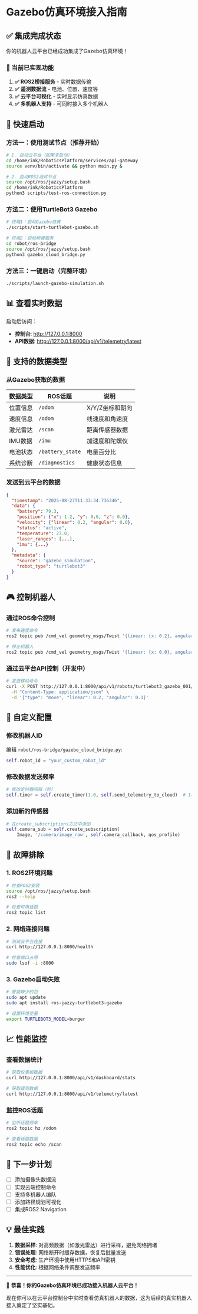 # Gazebo仿真环境接入指南

## ✅ 集成完成状态

你的机器人云平台已经成功集成了Gazebo仿真环境！

### 🎯 当前已实现功能

1. **✅ ROS2桥接服务** - 实时数据传输
2. **✅ 遥测数据流** - 电池、位置、速度等
3. **✅ 云平台可视化** - 实时显示仿真数据
4. **✅ 多机器人支持** - 可同时接入多个机器人

## 🚀 快速启动

### 方法一：使用测试节点（推荐开始）

```bash
# 1. 启动云平台（如果未启动）
cd /home/ink/RoboticsPlatform/services/api-gateway
source venv/bin/activate && python main.py &

# 2. 启动ROS2测试节点
source /opt/ros/jazzy/setup.bash
cd /home/ink/RoboticsPlatform
python3 scripts/test-ros-connection.py
```

### 方法二：使用TurtleBot3 Gazebo

```bash
# 终端1：启动Gazebo仿真
./scripts/start-turtlebot-gazebo.sh

# 终端2：启动桥接服务
cd robot/ros-bridge
source /opt/ros/jazzy/setup.bash
python3 gazebo_cloud_bridge.py
```

### 方法三：一键启动（完整环境）

```bash
./scripts/launch-gazebo-simulation.sh
```

## 📊 查看实时数据

启动后访问：
- **控制台**: http://127.0.0.1:8000
- **API数据**: http://127.0.0.1:8000/api/v1/telemetry/latest

## 🔧 支持的数据类型

### 从Gazebo获取的数据

| 数据类型 | ROS话题 | 说明 |
|---------|---------|------|
| 位置信息 | `/odom` | X/Y/Z坐标和朝向 |
| 速度信息 | `/odom` | 线速度和角速度 |
| 激光雷达 | `/scan` | 距离传感器数据 |
| IMU数据 | `/imu` | 加速度和陀螺仪 |
| 电池状态 | `/battery_state` | 电量百分比 |
| 系统诊断 | `/diagnostics` | 健康状态信息 |

### 发送到云平台的数据

```json
{
  "timestamp": "2025-08-27T11:33:34.736346",
  "data": {
    "battery": 79.3,
    "position": {"x": 1.2, "y": 0.0, "z": 0.0},
    "velocity": {"linear": 0.2, "angular": 0.0},
    "status": "active",
    "temperature": 27.0,
    "laser_ranges": [...],
    "imu": {...}
  },
  "metadata": {
    "source": "gazebo_simulation",
    "robot_type": "turtlebot3"
  }
}
```

## 🎮 控制机器人

### 通过ROS命令控制

```bash
# 发布速度命令
ros2 topic pub /cmd_vel geometry_msgs/Twist '{linear: {x: 0.2}, angular: {z: 0.5}}'

# 停止机器人
ros2 topic pub /cmd_vel geometry_msgs/Twist '{linear: {x: 0.0}, angular: {z: 0.0}}'
```

### 通过云平台API控制（开发中）

```bash
# 发送移动命令
curl -X POST http://127.0.0.1:8000/api/v1/robots/turtlebot3_gazebo_001/commands \
  -H "Content-Type: application/json" \
  -d '{"type": "move", "linear": 0.2, "angular": 0.1}'
```

## 🔧 自定义配置

### 修改机器人ID

编辑 `robot/ros-bridge/gazebo_cloud_bridge.py`:

```python
self.robot_id = "your_custom_robot_id"
```

### 修改数据发送频率

```python
# 修改定时器间隔（秒）
self.timer = self.create_timer(1.0, self.send_telemetry_to_cloud)  # 1秒
```

### 添加新的传感器

```python
# 在create_subscriptions方法中添加
self.camera_sub = self.create_subscription(
    Image, '/camera/image_raw', self.camera_callback, qos_profile)
```

## 🐛 故障排除

### 1. ROS2环境问题

```bash
# 检查ROS2安装
source /opt/ros/jazzy/setup.bash
ros2 --help

# 检查可用话题
ros2 topic list
```

### 2. 网络连接问题

```bash
# 测试云平台连接
curl http://127.0.0.1:8000/health

# 检查端口占用
sudo lsof -i :8000
```

### 3. Gazebo启动失败

```bash
# 安装缺少的包
sudo apt update
sudo apt install ros-jazzy-turtlebot3-gazebo

# 设置环境变量
export TURTLEBOT3_MODEL=burger
```

## 📈 性能监控

### 查看数据统计

```bash
# 获取仪表板数据
curl http://127.0.0.1:8000/api/v1/dashboard/stats

# 获取遥测数据
curl http://127.0.0.1:8000/api/v1/telemetry/latest
```

### 监控ROS话题

```bash
# 监听话题频率
ros2 topic hz /odom

# 查看话题数据
ros2 topic echo /scan
```

## 🎯 下一步计划

- [ ] 添加摄像头数据流
- [ ] 实现云端控制命令
- [ ] 支持多机器人编队
- [ ] 添加路径规划可视化
- [ ] 集成ROS2 Navigation

## 💡 最佳实践

1. **数据采样**: 对高频数据（如激光雷达）进行采样，避免网络拥堵
2. **错误处理**: 网络断开时缓存数据，恢复后批量发送
3. **安全考虑**: 生产环境中使用HTTPS和API密钥
4. **性能优化**: 根据网络条件调整发送频率

---

🎉 **恭喜！你的Gazebo仿真环境已成功接入机器人云平台！**

现在你可以在云平台控制台中实时查看仿真机器人的数据，这为后续的真实机器人接入奠定了坚实基础。